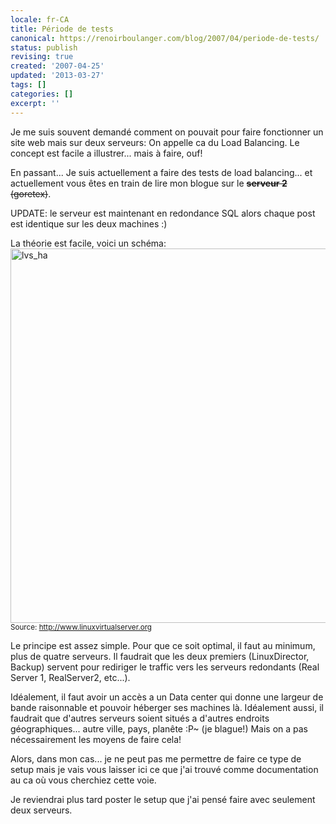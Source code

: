 ```yaml
---
locale: fr-CA
title: Période de tests
canonical: https://renoirboulanger.com/blog/2007/04/periode-de-tests/
status: publish
revising: true
created: '2007-04-25'
updated: '2013-03-27'
tags: []
categories: []
excerpt: ''
---
```


Je me suis souvent demandé comment on pouvait pour faire fonctionner un site web mais sur deux serveurs: On appelle ca du Load Balancing. Le concept est facile a illustrer... mais à  faire, ouf!

En passant... Je suis actuellement a faire des tests de load balancing... et actuellement vous êtes en train de lire mon blogue sur le <span style="text-decoration: line-through;"><strong>serveur 2</strong> (goretex)</span>.

UPDATE: le serveur est maintenant en redondance SQL alors chaque post est identique sur les deux machines :)

<!--more-->

La théorie est facile, voici un schéma:<a href="http://renoirboulanger.com/wp-content/uploads/2007/04/lvs_ha.jpg"><img class="aligncenter size-full wp-image-1163" title="lvs_ha" src="http://renoirboulanger.com/wp-content/uploads/2007/04/lvs_ha.jpg" alt="lvs_ha" width="531" height="599" style="border:none !important" /></a>
<small>Source:  <a title="Linux virtual server tutorial" href="http://www.linuxvirtualserver.org/">http://www.linuxvirtualserver.org</a></small>

Le principe est assez simple. Pour que ce soit optimal, il faut au minimum, plus de quatre serveurs. Il faudrait que les deux premiers (LinuxDirector, Backup) servent pour rediriger le traffic vers les serveurs redondants (Real Server 1, RealServer2, etc...).

Idéalement, il faut avoir un accès a un Data center qui donne une largeur de bande raisonnable et pouvoir héberger ses machines là. Idéalement aussi, il faudrait que d'autres serveurs soient situés a d'autres endroits géographiques... autre ville, pays, planête :P~ (je blague!) Mais on a pas nécessairement les moyens de faire cela!

Alors, dans mon cas... je ne peut pas me permettre de faire ce type de setup mais je vais vous laisser ici ce que j'ai trouvé comme documentation au ca où vous cherchiez cette voie.

Je reviendrai plus tard poster le setup que j'ai pensé faire avec seulement deux serveurs.